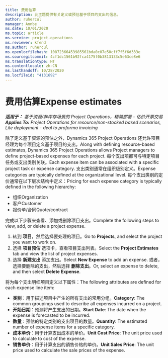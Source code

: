 ```yaml
---
title: 费用估算
description: 此主题提供有关定义或预估基于项目的支出的信息。
author: ruhercul
manager: Annbe
ms.date: 10/01/2020
ms.topic: article
ms.service: project-operations
ms.reviewer: kfend
ms.author: ruhercul
ms.openlocfilehash: 10872366453985561bda0c07e50cff7f5f6d333e
ms.sourcegitcommit: 4cf1dc1561b92fca4175f0b3813133c5e63ce8e6
ms.translationtype: HT
ms.contentlocale: zh-CN
ms.lasthandoff: 10/28/2020
ms.locfileid: "4131692"
---
```

# <a name="expense-estimates"></a><span data-ttu-id="6599e-103">费用估算</span><span class="sxs-lookup"><span data-stu-id="6599e-103">Expense estimates</span></span>
<span data-ttu-id="6599e-104">_**适用于：** 基于资源/非库存场景的 Project Operations，精简部署 - 估价开票交易_</span><span class="sxs-lookup"><span data-stu-id="6599e-104">_**Applies To:** Project Operations for resource/non-stocked based scenarios, Lite deployment - deal to proforma invoicing_</span></span>

<span data-ttu-id="6599e-105">除了定义基于资源的预估之外，Dynamics 365 Project Operations 还允许项目经理为每个项目定义基于项目的支出。</span><span class="sxs-lookup"><span data-stu-id="6599e-105">Along with defining resource-based estimates, Dynamics 365 Project Operations allows Project managers to define project-based expenses for each project.</span></span> <span data-ttu-id="6599e-106">每个支出项都可与特定项目任务或支出类别关联。</span><span class="sxs-lookup"><span data-stu-id="6599e-106">Each expense item can be associated with a specific project task or expense category.</span></span> <span data-ttu-id="6599e-107">支出类别通常在组织级别定义。</span><span class="sxs-lookup"><span data-stu-id="6599e-107">Expense categories are typically defined at the organizational level.</span></span> <span data-ttu-id="6599e-108">每个支出类别的定价通常在以下层次结构中定义：</span><span class="sxs-lookup"><span data-stu-id="6599e-108">Pricing for each expense category is typically defined in the following hierarchy:</span></span>

- <span data-ttu-id="6599e-109">组织</span><span class="sxs-lookup"><span data-stu-id="6599e-109">Organization</span></span>
- <span data-ttu-id="6599e-110">客户</span><span class="sxs-lookup"><span data-stu-id="6599e-110">Customer</span></span>
- <span data-ttu-id="6599e-111">报价单/合同</span><span class="sxs-lookup"><span data-stu-id="6599e-111">Quote/contract</span></span>

<span data-ttu-id="6599e-112">完成以下步骤来查看、添加或删除项目支出。</span><span class="sxs-lookup"><span data-stu-id="6599e-112">Complete the following steps to view, add, or delete a project expense.</span></span>

1. <span data-ttu-id="6599e-113">转到 **项目**，然后选择要处理的项目。</span><span class="sxs-lookup"><span data-stu-id="6599e-113">Go to **Projects**, and select the project you want to work on.</span></span>
2. <span data-ttu-id="6599e-114">选择 **项目预估** 选项卡，查看项目支出列表。</span><span class="sxs-lookup"><span data-stu-id="6599e-114">Select the **Project Estimates** tab and view the list of project expenses.</span></span>
3. <span data-ttu-id="6599e-115">选择 **新建支出** 添加支出。</span><span class="sxs-lookup"><span data-stu-id="6599e-115">Select **New Expense** to add an expense.</span></span> <span data-ttu-id="6599e-116">或者，选择要删除的支出，然后选择 **删除支出**。</span><span class="sxs-lookup"><span data-stu-id="6599e-116">Or, select an expense to delete, and then select **Delete Expense**.</span></span>

<span data-ttu-id="6599e-117">将为每个支出明细项目定义以下属性：</span><span class="sxs-lookup"><span data-stu-id="6599e-117">The following attributes are defined for each expense line item:</span></span>

- <span data-ttu-id="6599e-118">**类别**：用于描述项目中产生的所有支出的常用分组。</span><span class="sxs-lookup"><span data-stu-id="6599e-118">**Category**: The common groupings used to describe all expenses incurred on a project.</span></span>
- <span data-ttu-id="6599e-119">**开始日期**：预测将产生支出的日期。</span><span class="sxs-lookup"><span data-stu-id="6599e-119">**Start Date**: The date when the expense is forecasted to be incurred.</span></span>
- <span data-ttu-id="6599e-120">**数量**：预估的特定类别的支出项目的数量。</span><span class="sxs-lookup"><span data-stu-id="6599e-120">**Quantity**: The estimated number of expense items for a specific category.</span></span>
- <span data-ttu-id="6599e-121">**成本单价**：用于计算支出成本的单价。</span><span class="sxs-lookup"><span data-stu-id="6599e-121">**Unit Cost Price**: The unit price used to calculate to cost of the expense.</span></span>
- <span data-ttu-id="6599e-122">**销售单价**：用于计算支出的销售价格的单价。</span><span class="sxs-lookup"><span data-stu-id="6599e-122">**Unit Sales Price**: The unit price used to calculate the sale prices of the expense.</span></span>

